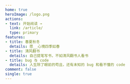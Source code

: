 ```yaml
---
home: true
heroImage: /logo.png
actions:
- text: 开始阅读 →
  link: /article/
  type: primary
features:
- title: 春夏秋冬
  details: 愿__心境四季如春
- title: 清风翻书
  details: 自己提笔写书，不如清风翻书人看书
- title: bug 与 code
  details: 人生除了眼前的苟且，还有未知的 bug 和看不懂的 code
comment: false
single: true
---
```

